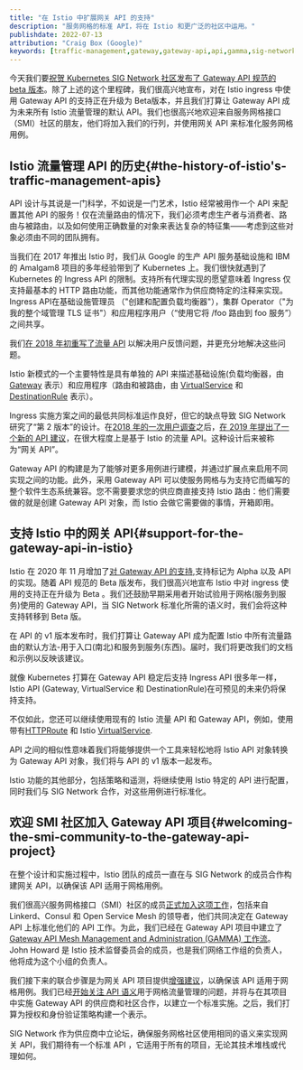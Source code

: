 ```yaml
---
title: "在 Istio 中扩展网关 API 的支持"
description: "服务网格的标准 API，将在 Istio 和更广泛的社区中运用。"
publishdate: 2022-07-13
attribution: "Craig Box (Google)"
keywords: [traffic-management,gateway,gateway-api,api,gamma,sig-network]
---
```


今天我们要[祝贺 Kubernetes SIG Network 社区发布了 Gateway API 规范的 beta 版本](https://kubernetes.io/blog/2022/07/13/gateway-api-graduates-to-beta/)。除了上述的这个里程碑，我们很高兴地宣布，对在 Istio ingress 中使用 Gateway API 的支持正在升级为 Beta版本，并且我们打算让 Gateway API 成为未来所有 Istio 流量管理的默认 API。我们也很高兴地欢迎来自服务网格接口（SMI）社区的朋友，他们将加入我们的行列，并使用网关 API 来标准化服务网格用例。

## Istio 流量管理 API 的历史{#the-history-of-istio's-traffic-management-apis}

API 设计与其说是一门科学，不如说是一门艺术，Istio 经常被用作一个 API 来配置其他 API 的服务！仅在流量路由的情况下，我们必须考虑生产者与消费者、路由与被路由，以及如何使用正确数量的对象来表达复杂的特征集——考虑到这些对象必须由不同的团队拥有。

当我们在 2017 年推出 Istio 时，我们从 Google 的生产 API 服务基础设施和 IBM 的 Amalgam8 项目的多年经验带到了 Kubernetes 上。我们很快就遇到了 Kubernetes 的 Ingress API 的限制。支持所有代理实现的愿望意味着 Ingress 仅支持最基本的 HTTP 路由功能，而其他功能通常作为供应商特定的注释来实现。Ingress API在基础设施管理员 （"创建和配置负载均衡器"），集群 Operator（"为我的整个域管理 TLS 证书"）和应用程序用户（“使用它将 /foo 路由到 foo 服务”）之间共享。

我们[在 2018 年初重写了流量 API](/zh/blog/2018/v1alpha3-routing/) 以解决用户反馈问题，并更充分地解决这些问题。

Istio 新模式的一个主要特性是具有单独的 API 来描述基础设施(负载均衡器，由 [Gateway](/zh/docs/concepts/traffic-management/#gateways) 表示）和应用程序（路由和被路由，由 [VirtualService](/zh/docs/concepts/traffic-management/#virtual-services) 和 [DestinationRule](/zh/docs/concepts/traffic-management/#destination-rules) 表示）。

Ingress 实施方案之间的最低共同标准运作良好，但它的缺点导致 SIG Network 研究了“第 2 版本”的设计。在[2018 年的一次用户调查](https://github.com/bowei/k8s-ingress-survey-2018/blob/master/survey.pdf)之后，[在 2019 年提出了一个新的 API 建议](https://www.youtube.com/watch?v=Ne9UJL6irXY)，在很大程度上是基于 Istio 的流量 API。这种设计后来被称为“网关 API”。

Gateway API 的构建是为了能够对更多用例进行建模，并通过扩展点来启用不同实现之间的功能。此外，采用 Gateway API 可以使服务网格与为支持它而编写的整个软件生态系统兼容。您不需要要求您的供应商直接支持 Istio 路由：他们需要做的就是创建 Gateway API 对象，而 Istio 会做它需要做的事情，开箱即用。

## 支持 Istio 中的网关 API{#support-for-the-gateway-api-in-istio}

Istio 在 2020 年 11 月增加了[对 Gateway API 的支持](/zh/docs/tasks/traffic-management/ingress/gateway-api/),支持标记为 Alpha 以及 API 的实现。随着 API 规范的 Beta 版发布，我们很高兴地宣布 Istio 中对 ingress 使用的支持正在升级为 Beta 。我们还鼓励早期采用者开始试验用于网格(服务到服务)使用的 Gateway API，当 SIG Network 标准化所需的语义时，我们会将这种支持转移到 Beta 版。

在 API 的 v1 版本发布时，我们打算让 Gateway API 成为配置 Istio 中所有流量路由的默认方法-用于入口(南北)和服务到服务(东西)。届时，我们将更改我们的文档和示例以反映该建议。

就像 Kubernetes 打算在 Gateway API 稳定后支持 Ingress API 很多年一样，Istio API (Gateway, VirtualService 和 DestinationRule)在可预见的未来仍将保持支持。

不仅如此，您还可以继续使用现有的 Istio 流量 API 和 Gateway API，例如，使用带有[HTTPRoute](https://gateway-api.sigs.k8s.io/v1beta1/api-types/httproute/) 和 Istio [VirtualService](/docs/reference/config/networking/virtual-service/).

API 之间的相似性意味着我们将能够提供一个工具来轻松地将 Istio API 对象转换为 Gateway API 对象，我们将与 API 的 v1 版本一起发布。

Istio 功能的其他部分，包括策略和遥测，将继续使用 Istio 特定的 API 进行配置，同时我们与 SIG Network 合作，对这些用例进行标准化。

## 欢迎 SMI 社区加入 Gateway API 项目{#welcoming-the-smi-community-to-the-gateway-api-project}

在整个设计和实施过程中，Istio 团队的成员一直在与 SIG Network 的成员合作构建网关 API，以确保该 API 适用于网格用例。

我们很高兴服务网格接口（SMI）社区的成员[正式加入这项工作](https://smi-spec.io/blog/announcing-smi-gateway-api-gamma)，包括来自 Linkerd、Consul 和 Open Service Mesh 的领导者，他们共同决定在 Gateway API 上标准化他们的 API 工作。为此，我们已经在 Gateway API 项目中建立了 [Gateway API Mesh Management and Administration (GAMMA) 工作流](https://gateway-api.sigs.k8s.io/contributing/gamma/)。John Howard 是 Istio 技术监督委员会的成员，也是我们网络工作组的负责人，他将成为这个小组的负责人。

我们接下来的联合步骤是为网关 API 项目提供[增强建议](https://gateway-api.sigs.k8s.io/v1alpha2/contributing/gep/)，以确保该 API 适用于网格用例。我们已经[开始关注 API 语义](https://docs.google.com/document/d/1T_DtMQoq2tccLAtJTpo3c0ohjm25vRS35MsestSL9QU/edit)用于网格流量管理的问题，并将与在其项目中实施 Gateway API 的供应商和社区合作，以建立一个标准实施。之后，我们打算为授权和身份验证策略构建一个表示。

SIG Network 作为供应商中立论坛，确保服务网格社区使用相同的语义来实现网关 API，我们期待有一个标准 API ，它适用于所有的项目，无论其技术堆栈或代理如何。